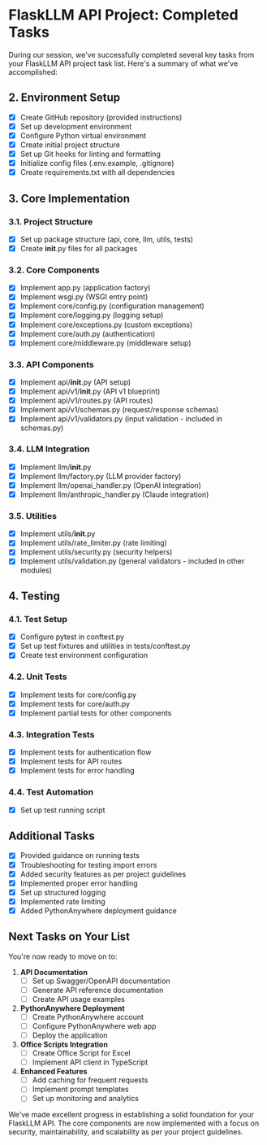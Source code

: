 # FlaskLLM API Project: Completed Tasks

During our session, we've successfully completed several key tasks from your FlaskLLM API project task list. Here's a summary of what we've accomplished:

## 2. Environment Setup
- [x] Create GitHub repository (provided instructions)
- [x] Set up development environment
- [x] Configure Python virtual environment
- [x] Create initial project structure
- [x] Set up Git hooks for linting and formatting
- [x] Initialize config files (.env.example, .gitignore)
- [x] Create requirements.txt with all dependencies

## 3. Core Implementation

### 3.1. Project Structure
- [x] Set up package structure (api, core, llm, utils, tests)
- [x] Create __init__.py files for all packages

### 3.2. Core Components
- [x] Implement app.py (application factory)
- [x] Implement wsgi.py (WSGI entry point)
- [x] Implement core/config.py (configuration management)
- [x] Implement core/logging.py (logging setup)
- [x] Implement core/exceptions.py (custom exceptions)
- [x] Implement core/auth.py (authentication)
- [x] Implement core/middleware.py (middleware setup)

### 3.3. API Components
- [x] Implement api/__init__.py (API setup)
- [x] Implement api/v1/__init__.py (API v1 blueprint)
- [x] Implement api/v1/routes.py (API routes)
- [x] Implement api/v1/schemas.py (request/response schemas)
- [x] Implement api/v1/validators.py (input validation - included in schemas.py)

### 3.4. LLM Integration
- [x] Implement llm/__init__.py
- [x] Implement llm/factory.py (LLM provider factory)
- [x] Implement llm/openai_handler.py (OpenAI integration)
- [x] Implement llm/anthropic_handler.py (Claude integration)

### 3.5. Utilities
- [x] Implement utils/__init__.py
- [x] Implement utils/rate_limiter.py (rate limiting)
- [x] Implement utils/security.py (security helpers)
- [x] Implement utils/validation.py (general validators - included in other modules)

## 4. Testing

### 4.1. Test Setup
- [x] Configure pytest in conftest.py
- [x] Set up test fixtures and utilities in tests/conftest.py
- [x] Create test environment configuration

### 4.2. Unit Tests
- [x] Implement tests for core/config.py
- [x] Implement tests for core/auth.py
- [x] Implement partial tests for other components

### 4.3. Integration Tests
- [x] Implement tests for authentication flow
- [x] Implement tests for API routes
- [x] Implement tests for error handling

### 4.4. Test Automation
- [x] Set up test running script

## Additional Tasks
- [x] Provided guidance on running tests
- [x] Troubleshooting for testing import errors
- [x] Added security features as per project guidelines
- [x] Implemented proper error handling
- [x] Set up structured logging
- [x] Implemented rate limiting
- [x] Added PythonAnywhere deployment guidance

## Next Tasks on Your List
You're now ready to move on to:

1. **API Documentation**
   - [ ] Set up Swagger/OpenAPI documentation
   - [ ] Generate API reference documentation
   - [ ] Create API usage examples

2. **PythonAnywhere Deployment**
   - [ ] Create PythonAnywhere account
   - [ ] Configure PythonAnywhere web app
   - [ ] Deploy the application

3. **Office Scripts Integration**
   - [ ] Create Office Script for Excel
   - [ ] Implement API client in TypeScript

4. **Enhanced Features**
   - [ ] Add caching for frequent requests
   - [ ] Implement prompt templates
   - [ ] Set up monitoring and analytics

We've made excellent progress in establishing a solid foundation for your FlaskLLM API. The core components are now implemented with a focus on security, maintainability, and scalability as per your project guidelines.
